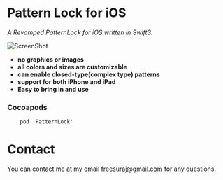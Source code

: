 Pattern Lock for iOS
========================
<i> A Revamped PatternLock for iOS written in Swift3. </i>

![ScreenShot](http://www.pictureshoster.com/files/ngbk591w5pcz9gbuydg.png)


* **no graphics or images**
* **all colors and sizes are customizable**
* **can enable closed-type(complex type) patterns**
* **support for both iPhone and iPad**
* **Easy to bring in and use**

### Cocoapods
		pod 'PatternLock'

Contact
==========
You can contact me at my email freesuraj@gmail.com for any questions.